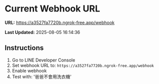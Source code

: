 # Current Webhook URL

**URL:** https://a3527fa7720b.ngrok-free.app/webhook

**Last Updated:** 2025-08-05 16:14:36

## Instructions

1. Go to LINE Developer Console
2. Set webhook URL to: `https://a3527fa7720b.ngrok-free.app/webhook`
3. Enable webhook
4. Test with: '爸爸不會用洗衣機'